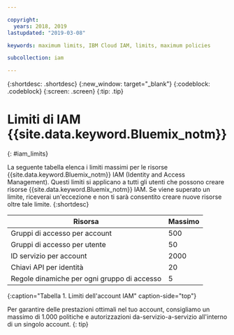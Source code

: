 ```yaml
---

copyright:
  years: 2018, 2019
lastupdated: "2019-03-08"

keywords: maximum limits, IBM Cloud IAM, limits, maximum policies

subcollection: iam

---
```



{:shortdesc: .shortdesc}
{:new_window: target="_blank"}
{:codeblock: .codeblock}
{:screen: .screen}
{:tip: .tip}

# Limiti di IAM {{site.data.keyword.Bluemix_notm}}
{: #iam_limits}

La seguente tabella elenca i limiti massimi per le risorse {{site.data.keyword.Bluemix_notm}} IAM (Identity and Access Management). Questi limiti si applicano a tutti gli utenti che possono creare risorse {{site.data.keyword.Bluemix_notm}} IAM. Se viene superato un limite, riceverai un'eccezione e non ti sarà consentito creare nuove risorse oltre tale limite.
{:shortdesc}

| Risorsa | Massimo |
|----------|---------|
| Gruppi di accesso per account | 500 |
| Gruppi di accesso per utente | 50 |
| ID servizio per account | 2000 |
| Chiavi API per identità | 20 |
| Regole dinamiche per ogni gruppo di accesso | 5 |
{:caption="Tabella 1. Limiti dell'account IAM" caption-side="top"}

Per garantire delle prestazioni ottimali nel tuo account, consigliamo un massimo di 1.000 politiche e autorizzazioni da-servizio-a-servizio all'interno di un singolo account.
{: tip}
